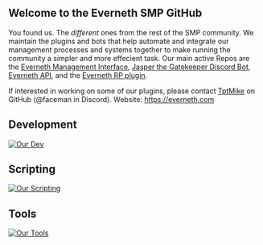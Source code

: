 ## Welcome to the Everneth SMP GitHub
You found us. The *different* ones from the rest of the SMP community. We maintain the plugins and bots that help automate and integrate our management processes and systems together to make running the community a simpler and more effecient task. Our main active Repos are the [Everneth Management Interface](https://github.com/everneth/emi), [Jasper the Gatekeeper Discord Bot](https://github.com/everneth/gatekeeper), [Everneth API](https://github.com/everneth/evernethapi), and the [Everneth RP plugin](https://github.com/everneth/emi-rp).

If interested in working on some of our plugins, please contact [TptMike](https://github.com/tptmike) on GitHub (@faceman in Discord).
Website: https://everneth.com

## Development
[![Our Dev](https://skillicons.dev/icons?i=java,dotnet,bots,docker,mysql,linux)](https://github.com/everneth)
## Scripting
[![Our Scripting](https://skillicons.dev/icons?i=bash,python)](https://github.com/everneth)
## Tools
[![Our Tools](https://skillicons.dev/icons?i=visualstudio,vscode,discord,idea,git)](https://github.com/everneth)
